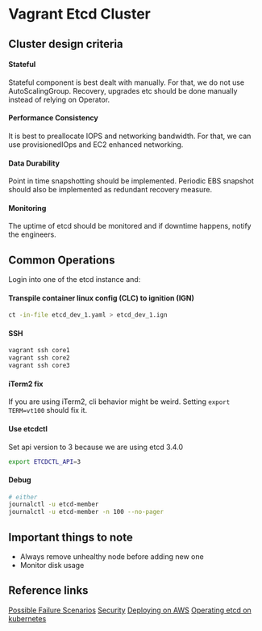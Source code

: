 # Vagrant Etcd Cluster

## Cluster design criteria

#### Stateful
Stateful component is best dealt with manually. For that, we do not use AutoScalingGroup. Recovery, upgrades etc should be done manually instead of relying on Operator.

#### Performance Consistency
It is best to preallocate IOPS and networking bandwidth. For that, we can use provisionedIOps and EC2 enhanced networking.

#### Data Durability
Point in time snapshotting should be implemented. Periodic EBS snapshot should also be implemented as redundant recovery measure.

#### Monitoring
The uptime of etcd should be monitored and if downtime happens, notify the engineers.

## Common Operations
Login into one of the etcd instance and:

#### Transpile container linux config (CLC) to ignition (IGN)
```bash
ct -in-file etcd_dev_1.yaml > etcd_dev_1.ign
```

#### SSH
```bash
vagrant ssh core1
vagrant ssh core2
vagrant ssh core3
```

#### iTerm2 fix
If you are using iTerm2, cli behavior might be weird. Setting `export TERM=vt100` should fix it.

#### Use etcdctl
Set api version to 3 because we are using etcd 3.4.0
```bash
export ETCDCTL_API=3
```

#### Debug
```bash
# either
journalctl -u etcd-member
journalctl -u etcd-member -n 100 --no-pager
```

## Important things to note
- Always remove unhealthy node before adding new one
- Monitor disk usage

## Reference links
[Possible Failure Scenarios](https://github.com/etcd-io/etcd/blob/master/Documentation/op-guide/failures.md)
[Security](https://github.com/etcd-io/etcd/blob/master/Documentation/op-guide/security.md)
[Deploying on AWS](https://github.com/etcd-io/etcd/blob/master/Documentation/platforms/aws.md)
[Operating etcd on kubernetes](https://kubernetes.io/docs/tasks/administer-cluster/configure-upgrade-etcd/)